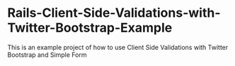 Rails-Client-Side-Validations-with-Twitter-Bootstrap-Example
============================================================

This is an example project of how to use Client Side Validations with Twitter Bootstrap and Simple Form